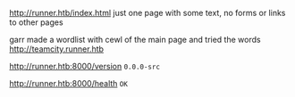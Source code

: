 
http://runner.htb/index.html
just one page with some text, no forms or links to other pages

garr made a wordlist with cewl of the main page and tried the words
http://teamcity.runner.htb

http://runner.htb:8000/version
`0.0.0-src`

http://runner.htb:8000/health
`OK`
